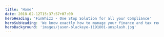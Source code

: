 ```yaml
---
title: 'Home'
date: 2018-02-12T15:37:57+07:00
heroHeading: 'FinWhizz - One Stop Solution for all your Compliance'
heroSubHeading: 'We know exactly how to manage your finance and tax requirements'
heroBackground: 'images/jason-blackeye-1191801-unsplash.jpg'
---
```

